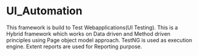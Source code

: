 # UI_Automation
This framework is build to Test Webapplications(UI Testing).
This is a Hybrid framework which works on Data driven and Method driven principles using Page object model approach.
TestNG is used as execution engine.
Extent reports are used for Reporting purpose.
